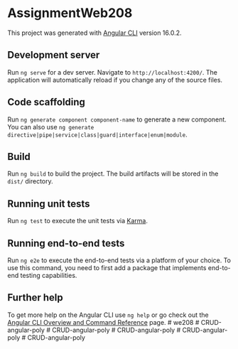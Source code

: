 # AssignmentWeb208

This project was generated with [Angular CLI](https://github.com/angular/angular-cli) version 16.0.2.

## Development server

Run `ng serve` for a dev server. Navigate to `http://localhost:4200/`. The application will automatically reload if you change any of the source files.

## Code scaffolding

Run `ng generate component component-name` to generate a new component. You can also use `ng generate directive|pipe|service|class|guard|interface|enum|module`.

## Build

Run `ng build` to build the project. The build artifacts will be stored in the `dist/` directory.

## Running unit tests

Run `ng test` to execute the unit tests via [Karma](https://karma-runner.github.io).

## Running end-to-end tests

Run `ng e2e` to execute the end-to-end tests via a platform of your choice. To use this command, you need to first add a package that implements end-to-end testing capabilities.

## Further help

To get more help on the Angular CLI use `ng help` or go check out the [Angular CLI Overview and Command Reference](https://angular.io/cli) page.
#   w e 2 0 8  
 #   C R U D - a n g u l a r - p o l y  
 #   C R U D - a n g u l a r - p o l y  
 #   C R U D - a n g u l a r - p o l y  
 #   C R U D - a n g u l a r - p o l y  
 #   C R U D - a n g u l a r - p o l y  
 